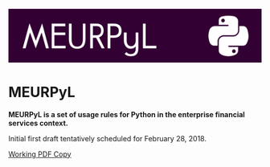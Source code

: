 ![meurpyl](/meurpyl/rules/static/meurpyl_logo.png)

MEURPyL
=======

**MEURPyL is a set of usage rules for Python in the enterprise financial services context.**

Initial first draft tentatively scheduled for February 28, 2018.

[Working PDF Copy](https://drive.google.com/file/d/0B7gDDyKBmu83VFdLMGNpRWtBdVk/view?usp=sharing)